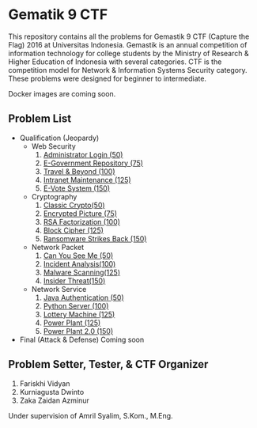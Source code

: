 # Gematik 9 CTF
This repository contains all the problems for Gemastik 9 CTF (Capture the Flag) 2016 at Universitas Indonesia. Gemastik is an annual competition of information technology for college students by the Ministry of Research & Higher Education of Indonesia with several categories. CTF is the competition model for Network & Information Systems Security category. These problems were designed for beginner to intermediate.

Docker images are coming soon.

## Problem List

- Qualification (Jeopardy)
  - Web Security
    1. [Administrator Login (50)](tree/master/qualification/web/50-Administrator-Login)
    2. [E-Government Repository (75)](tree/master/qualification/web/75-E-Government-Repository)
    3. [Travel & Beyond (100)](tree/master/qualification/web/100-Travel-Beyond)
    4. [Intranet Maintenance (125)](tree/master/qualification/web/125-Intranet-Maintenance)
    5. [E-Vote System (150)](tree/master/qualification/web/150-E-Vote-System)
  - Cryptography
    1. [Classic Crypto(50)](tree/master/qualification/crypto/50-Classic-Crypto)
    2. [Encrypted Picture (75)](tree/master/qualification/crypto/75-Encrypted-Picture)
    3. [RSA Factorization (100)](tree/master/qualification/crypto/100-RSA-Factorization)
    4. [Block Cipher (125)](tree/master/qualification/crypto/125-Block-Cipher)
    5. [Ransomware Strikes Back (150)](tree/master/qualification/crypto/150-Ransomware-Strikes-Back)
  - Network Packet
    1. [Can You See Me (50)](tree/master/qualification/network-packet/50-Can-You-See-Me)
    2. [Incident Analysis(100)](tree/master/qualification/network-packet/100-Incident-Analysis)
    3. [Malware Scanning(125)](tree/master/qualification/network-packet/125-Malware-Scanning)
    4. [Insider Threat(150)](tree/master/qualification/network-packet/150-Insider-Threat)
  - Network Service
    1. [Java Authentication (50)](tree/master/qualification/network-service/50-Java-Authentication)
    2. [Python Server (100)](tree/master/qualification/network-service/100-Python-Server)
    3. [Lottery Machine (125)](tree/master/qualification/network-service/125-Lottery-Machine)
    4. [Power Plant (125)](tree/master/qualification/network-service/125-Power-Plant)
    5. [Power Plant 2.0 (150)](tree/master/qualification/network-service/150-Power-Plant-2.0)
- Final (Attack & Defense)
  Coming soon

## Problem Setter, Tester, & CTF Organizer

1. Fariskhi Vidyan
2. Kurniagusta Dwinto
3. Zaka Zaidan Azminur

Under supervision of Amril Syalim, S.Kom., M.Eng.